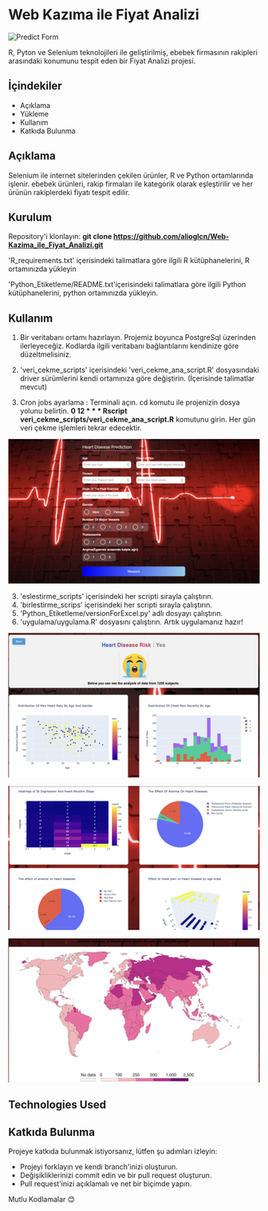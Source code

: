 # Web Kazıma ile Fiyat Analizi 

![Predict Form]([[https://github.com/Alioglcn/Heart-Disease-Prediction/blob/main/static/assets/img/Screenshot%202023-08-01%20at%2023.40.16.png]])

R, Pyton ve Selenium teknolojileri ile geliştirilmiş, ebebek firmasının rakipleri arasındaki konumunu tespit eden bir Fiyat Analizi projesi.

## İçindekiler

* Açıklama
* Yükleme
* Kullanım
* Katkıda Bulunma

## Açıklama
Selenium ile internet sitelerinden çekilen ürünler, R ve Python ortamlarında işlenir. ebebek ürünleri, rakip firmaları ile kategorik olarak eşleştirilir ve her ürünün rakiplerdeki fiyatı tespit edilir. 


## Kurulum

Repository'i klonlayın:
    **git clone https://github.com/alioglcn/Web-Kazima_ile_Fiyat_Analizi.git**

'R_requirements.txt' içerisindeki talimatlara göre ilgili R kütüphanelerini, R ortamınızda yükleyin

'Python_Etiketleme/README.txt'içerisindeki talimatlara göre ilgili Python kütüphanelerini, python ortamınızda yükleyin.

## Kullanım

1. Bir veritabanı ortamı hazırlayın. Projemiz boyunca PostgreSql üzerinden ilerleyeceğiz. Kodlarda ilgili veritabanı bağlantılarını kendinize göre düzeltmelisiniz.
2. 'veri_cekme_scripts' içerisindeki 'veri_cekme_ana_script.R' dosyasındaki driver sürümlerini kendi ortamınıza göre değiştirin. (İçerisinde talimatlar mevcut)

3. Cron jobs ayarlama :
   Terminali açın. cd komutu ile projenizin dosya yolunu belirtin.  **0 12 * * * Rscript veri_cekme_scripts/veri_cekme_ana_script.R**  komutunu girin. Her gün veri çekme işlemleri tekrar edecektir.

![Predict Form](https://github.com/Alioglcn/Heart-Disease-Prediction/blob/main/static/assets/img/Screenshot%202023-08-01%20at%2023.40.16.png)


3. 'eslestirme_scripts' içerisindeki her scripti sırayla çalıştırın.
4. 'birlestirme_scrips' içerisindeki her scripti sırayla çalıştırın.
5. 'Python_Etiketleme/versionForExcel.py' adlı dosyayı çalıştırın.
6. 'uygulama/uygulama.R' dosyasını çalıştırın. Artık uygulamanız hazır!

![Details Page 1](https://github.com/Alioglcn/Heart-Disease-Prediction/blob/main/static/assets/img/Screenshot%202023-08-01%20at%2023.41.40.png)

![Details Page 2](https://github.com/Alioglcn/Heart-Disease-Prediction/blob/main/static/assets/img/Screenshot%202023-08-01%20at%2023.42.03.png)

![Details Page 3](https://github.com/Alioglcn/Heart-Disease-Prediction/blob/main/static/assets/img/Screenshot%202023-08-01%20at%2023.42.18.png)



## Technologies Used



## Katkıda Bulunma

Projeye katkıda bulunmak istiyorsanız, lütfen şu adımları izleyin:

  * Projeyi forklayın ve kendi branch'inizi oluşturun.
  * Değişikliklerinizi commit edin ve bir pull request oluşturun.
  * Pull request'inizi açıklamalı ve net bir biçimde yapın.

Mutlu Kodlamalar 😊











